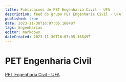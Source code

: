 ```yaml
---
title: Publicacoes de PET Engenharia Civil - UFA
description: feed do grupo PET Engenharia Civil - UFA
published: true
date: 2023-11-30T16:07:05.168497
tags: Engenharias
editor: markdown
dateCreated: 2023-11-30T16:07:05.168497
---
```


# PET Engenharia Civil
[PET Engenharia Civil - UFA](/grupo/74PETEngenhariaCivilUFA.md)